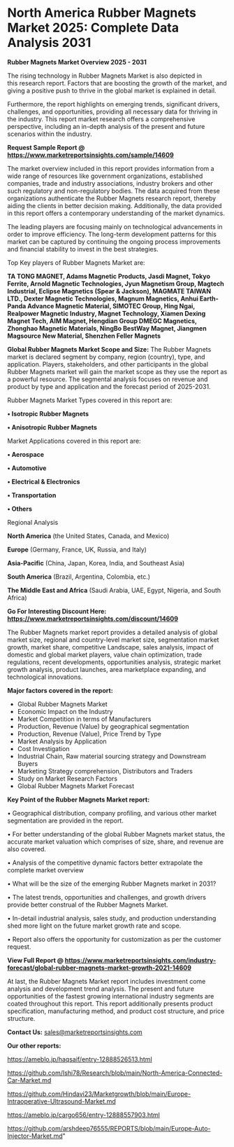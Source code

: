  # North America Rubber Magnets Market 2025: Complete Data Analysis 2031

<Strong> Rubber Magnets Market Overview 2025 - 2031</strong>

The rising technology in Rubber Magnets Market is also depicted in this research report. Factors that are boosting the growth of the market, and giving a positive push to thrive in the global market is explained in detail.

Furthermore, the report highlights on emerging trends, significant drivers, challenges, and opportunities, providing all necessary data for thriving in the industry. This report market research offers a comprehensive perspective, including an in-depth analysis of the present and future scenarios within the industry.

<strong>Request Sample Report @ <a href=https://www.marketreportsinsights.com/sample/14609>https://www.marketreportsinsights.com/sample/14609</a></strong>

The market overview included in this report provides information from a wide range of resources like government organizations, established companies, trade and industry associations, industry brokers and other such regulatory and non-regulatory bodies. The data acquired from these organizations authenticate the Rubber Magnets research report, thereby aiding the clients in better decision making. Additionally, the data provided in this report offers a contemporary understanding of the market dynamics.

The leading players are focusing mainly on technological advancements in order to improve efficiency. The long-term development patterns for this market can be captured by continuing the ongoing process improvements and financial stability to invest in the best strategies.

Top Key players of Rubber Magnets Market are:

<strong>TA TONG MAGNET, Adams Magnetic Products, Jasdi Magnet, Tokyo Ferrite, Arnold Magnetic Technologies, Jyun Magnetism Group, Magtech Industrial, Eclipse Magnetics (Spear & Jackson), MAGMATE TAIWAN LTD., Dexter Magnetic Technologies, Magnum Magnetics, Anhui Earth-Panda Advance Magnetic Material, SIMOTEC Group, Hing Ngai, Realpower Magnetic Industry, Magnet Technology, Xiamen Dexing Magnet Tech, AIM Magnet, Hengdian Group DMEGC Magnetics, Zhonghao Magnetic Materials, NingBo BestWay Magnet, Jiangmen Magsource New Material, Shenzhen Feller Magnets</strong>

<strong><b>Global Rubber Magnets Market Scope and Size:</b></strong>
The Rubber Magnets market is declared segment by company, region (country), type, and application. Players, stakeholders, and other participants in the global Rubber Magnets market will gain the market scope as they use the report as a powerful resource. The segmental analysis focuses on revenue and product by type and application and the forecast period of 2025-2031.

Rubber Magnets Market Types covered in this report are:

<strong>• Isotropic Rubber Magnets

• Anisotropic Rubber Magnets</strong>

Market Applications covered in this report are:

<strong>• Aerospace

• Automotive

• Electrical & Electronics

• Transportation

• Others</strong> 

Regional Analysis

<strong>North America</strong> (the United States, Canada, and Mexico)

<strong>Europe</strong> (Germany, France, UK, Russia, and Italy)

<strong>Asia-Pacific</strong> (China, Japan, Korea, India, and Southeast Asia)

<strong>South America</strong> (Brazil, Argentina, Colombia, etc.)

<strong>The Middle East and Africa</strong> (Saudi Arabia, UAE, Egypt, Nigeria, and South Africa)

<strong>Go For Interesting Discount Here: <a href=https://www.marketreportsinsights.com/discount/14609>https://www.marketreportsinsights.com/discount/14609</a></strong>

The Rubber Magnets market report provides a detailed analysis of global market size, regional and country-level market size, segmentation market growth, market share, competitive Landscape, sales analysis, impact of domestic and global market players, value chain optimization, trade regulations, recent developments, opportunities analysis, strategic market growth analysis, product launches, area marketplace expanding, and technological innovations.

<strong><b>Major factors covered in the report:</b></strong>
<ul>
  <li>Global Rubber Magnets Market </li>
  <li>Economic Impact on the Industry</li>
  <li>Market Competition in terms of Manufacturers</li>
  <li>Production, Revenue (Value) by geographical segmentation</li>
  <li>Production, Revenue (Value), Price Trend by Type</li>
  <li>Market Analysis by Application</li>
  <li>Cost Investigation</li>
  <li>Industrial Chain, Raw material sourcing strategy and Downstream Buyers</li>
  <li>Marketing Strategy comprehension, Distributors and Traders</li>
  <li>Study on Market Research Factors</li>
  <li>Global Rubber Magnets Market Forecast</li>
</ul>

<strong><b>Key Point of the Rubber Magnets Market report:</b></strong>

• Geographical distribution, company profiling, and various other market segmentation are provided in the report.

• For better understanding of the global Rubber Magnets market status, the accurate market valuation which comprises of size, share, and revenue are also covered.

• Analysis of the competitive dynamic factors better extrapolate the complete market overview

• What will be the size of the emerging Rubber Magnets market in 2031?

• The latest trends, opportunities and challenges, and growth drivers provide better construal of the Rubber Magnets Market.

• In-detail industrial analysis, sales study, and production understanding shed more light on the future market growth rate and scope.

• Report also offers the opportunity for customization as per the customer request.

<strong><b>View Full Report @ <a href=https://www.marketreportsinsights.com/industry-forecast/global-rubber-magnets-market-growth-2021-14609>https://www.marketreportsinsights.com/industry-forecast/global-rubber-magnets-market-growth-2021-14609</a></b></strong>


At last, the Rubber Magnets Market report includes investment come analysis and development trend analysis. The present and future opportunities of the fastest growing international industry segments are coated throughout this report. This report additionally presents product specification, manufacturing method, and product cost structure, and price structure.

<strong>Contact Us:</strong>
sales@marketreportsinsights.com

<strong>Our other reports:</strong>

<a href=https://ameblo.jp/haqsaif/entry-12888526513.html>https://ameblo.jp/haqsaif/entry-12888526513.html</a>

<a href=https://github.com/Ishi78/Research/blob/main/North-America-Connected-Car-Market.md>https://github.com/Ishi78/Research/blob/main/North-America-Connected-Car-Market.md</a>

<a href=https://github.com/Hindavi23/Marketgrowth/blob/main/Europe-Intraoperative-Ultrasound-Market.md>https://github.com/Hindavi23/Marketgrowth/blob/main/Europe-Intraoperative-Ultrasound-Market.md</a>

<a href=https://ameblo.jp/cargo656/entry-12888557903.html>https://ameblo.jp/cargo656/entry-12888557903.html</a>

<a href=https://github.com/arshdeep76555/REPORTS/blob/main/Europe-Auto-Injector-Market.md>https://github.com/arshdeep76555/REPORTS/blob/main/Europe-Auto-Injector-Market.md</a>"
